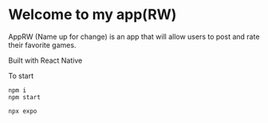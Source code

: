# Welcome to my app(RW)

AppRW (Name up for change) is an app that will allow users to post and rate their favorite games.


Built with React Native


To start

```
npm i
npm start

npx expo
```


